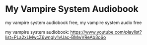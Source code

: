 # My Vampire System Audiobook

my vampire system audiobook free, my vampire system audio free

my vampire system audiobook: https://www.youtube.com/playlist?list=PLa2xLMwcZ6wngIv1vUac-BMwVReAb3o6o